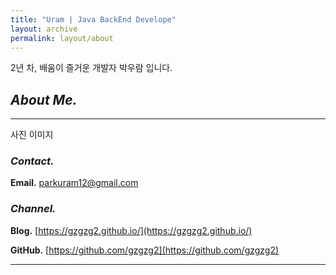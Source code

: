 ```yaml
---
title: "Uram | Java BackEnd Develope"
layout: archive
permalink: layout/about
---
```


2년 차, 배움이 즐거운 개발자 박우람 입니다.

## *About Me.*

---

사진 이미지

### *Contact.*

**Email.** parkuram12@gmail.com

### *Channel.*

**Blog.** [https://gzgzg2.github.io/](https://gzgzg2.github.io/) 

**GitHub.** [https://github.com/gzgzg2](https://github.com/gzgzg2)

---

